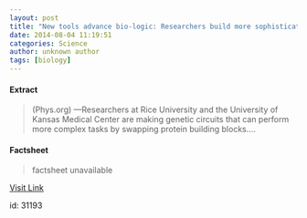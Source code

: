 ```yaml
---
layout: post
title: "New tools advance bio-logic: Researchers build more sophisticated synthetic gene circuits"
date: 2014-08-04 11:19:51
categories: Science
author: unknown author
tags: [biology]
---
```



#### Extract
>(Phys.org) —Researchers at Rice University and the University of Kansas Medical Center are making genetic circuits that can perform more complex tasks by swapping protein building blocks....

#### Factsheet
>factsheet unavailable

[Visit Link](http://phys.org/news326355556.html)

id:   31193



